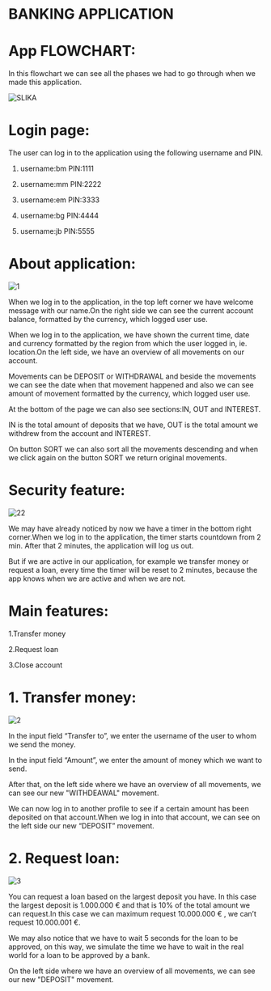 # BANKING APPLICATION

# App FLOWCHART:

In this flowchart we can see all the phases we had to go through when we made this application.

![SLIKA](https://user-images.githubusercontent.com/61464267/156890173-906f3da5-5891-421b-bae7-1bf200491260.png)

# Login page:

The user can log in to the application using the following username and PIN.
1. username:bm PIN:1111

2. username:mm PIN:2222

3. username:em PIN:3333

4. username:bg PIN:4444

5. username:jb PIN:5555

# About application:

![1](https://user-images.githubusercontent.com/61464267/156890432-56a7fbbb-56f1-451c-8008-715d23bc55e3.gif)


When we log in to the application, in the top left corner we have welcome message with our name.On the right side we can see the current account balance, formatted by the currency, which logged user use.

When we log in to the application, we have shown the current time, date and currency formatted by the region from which the user logged in, ie. location.On the left side, we have an overview of all movements on our account.

Movements can be DEPOSIT or WITHDRAWAL and beside the movements we can see the date when that movement happened and also we can see amount of movement formatted by the currency, which logged user use.

At the bottom of the page we can also see sections:IN, OUT and INTEREST.

IN is the total amount of deposits that we have, OUT is the total amount we withdrew from the account and INTEREST.

On button SORT we can also sort all the movements descending and when we click again on the button SORT we return original movements.

# Security feature:

![22](https://user-images.githubusercontent.com/61464267/156890511-9533de0d-1cbc-4432-b296-0ccb6e35591e.gif)

We may have already noticed by now we have a timer in the bottom right corner.When we log in to the application, the timer starts countdown from 2 min. After that 2 minutes, the application will log us out.

But if we are active in our application, for example we transfer money or request a loan, every time the timer will be reset to 2 minutes, because the app knows when we are active and when we are not.

# Main features:

1.Transfer money

2.Request loan

3.Close account

# 1. Transfer money:

![2](https://user-images.githubusercontent.com/61464267/156890761-9b8e939c-bd03-4914-b6cf-dabf58568461.gif)

In the input field “Transfer to”, we enter the username of the user to whom we send the money.

In the input field “Amount”, we enter the amount of money which we want to send.

After that, on the left side where we have an overview of all movements, we can see our new "WITHDEAWAL" movement.

We can now log in to another profile to see if a certain amount has been deposited on that account.When we log in into that account, we can see on the left side our new “DEPOSIT” movement.

# 2. Request loan:

![3](https://user-images.githubusercontent.com/61464267/156890895-46730548-1032-41b9-9fa9-268d591b2124.gif)

You can request a loan based on the largest deposit you have. In this case the largest deposit is 1.000.000 € and that is 10% of the total amount we can request.In this case we can maximum request 10.000.000 € , we can’t request  10.000.001 €.

We may also notice that we have to wait 5 seconds for the loan to be approved, on this way, we simulate the time we have to wait in the real world for a loan to be approved by a bank.

On the left side where we have an overview of all movements, we can see our new "DEPOSIT" movement.


